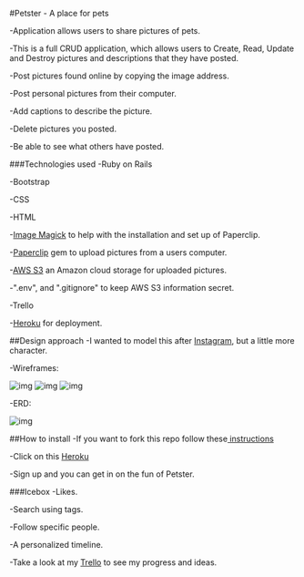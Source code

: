 #Petster - A place for pets

-Application allows users to share pictures of pets.

-This is a full CRUD application, which allows users to Create, Read, Update and Destroy pictures and descriptions that they have posted.

-Post pictures found online by copying the image address.

-Post personal pictures from their computer.

-Add captions to describe the picture.

-Delete pictures you posted.

-Be able to see what others have posted.

###Technologies used
-Ruby on Rails

-Bootstrap

-CSS

-HTML

-<a href="http://robmclarty.com/blog/how-to-install-image-magick-and-setup-paperclip">Image Magick</a> to help with the installation and set up of Paperclip.

-<a href="https://github.com/thoughtbot/paperclip">Paperclip</a> gem to upload pictures from a users computer.

-<a href="https://aws.amazon.com/s3/?sc_channel=PS&sc_campaign=acquisition_US&sc_publisher=google&sc_medium=s3_b&sc_content=s3_e_test&sc_detail=aws%20s3&sc_category=s3&sc_segment=85675220562&sc_matchtype=e&sc_country=US&s_kwcid=AL!4422!3!85675220562!e!!g!!aws%20s3&ef_id=Vl4XkgAABcyWprlF:20160226014851:s">AWS S3</a> an Amazon cloud storage for uploaded pictures.

-".env", and ".gitignore" to keep AWS S3 information secret.

-Trello

-<a href="https://www.heroku.com/">Heroku</a> for deployment.


##Design approach
-I wanted to model this after <a href="https://www.instagram.com/">Instagram</a>, but a little more character.

-Wireframes:

![img](http://i.imgur.com/edbS5Elm.jpg)
![img](http://i.imgur.com/Lz1NCTzm.jpg)
![img](http://i.imgur.com/mON330Tm.jpg)

-ERD:

![img](http://i.imgur.com/8LCJ393m.jpg)

##How to install
-If you want to fork this repo follow these<a href="https://help.github.com/articles/fork-a-repo/"> instructions</a>

-Click on this <a href="https://stark-ridge-55555.herokuapp.com/about">Heroku</a>

-Sign up and you can get in on the fun of Petster.

###Icebox
-Likes.

-Search using tags.

-Follow specific people.

-A personalized timeline.

-Take a look at my 
<a href ="https://trello.com/b/gyhMlRtg/project2-petster-app">Trello</a> to see my progress and ideas.

